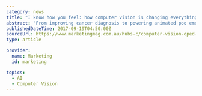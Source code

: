```yaml
---
category: news
title: "I know how you feel: how computer vision is changing everything"
abstract: "From improving cancer diagnosis to powering animated poo emojis, Jon Stubley tells us how his favourite computer applications are powering the future. The world has been a flutter with the launch of the iPhone 8 and iPhone X in the past week. Working in ..."
publishedDateTime: 2017-09-19T04:50:00Z
sourceUrl: https://www.marketingmag.com.au/hubs-c/computer-vision-oped-stubley/
type: article

provider:
  name: Marketing
  id: marketing

topics:
  - AI
  - Computer Vision
---
```

